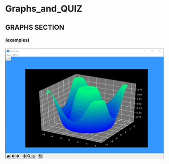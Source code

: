 # Graphs_and_QUIZ

## GRAPHS SECTION
#### (examples)

![alt text](https://github.com/Joe-Sin7h/Graphs_and_QUIZ/blob/main/Capture.JPG?raw=true)
